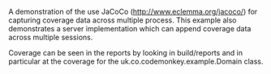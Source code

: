A demonstration of the use JaCoCo (http://www.eclemma.org/jacoco/) for capturing coverage data across multiple process. This example also demonstrates a server implementation which can append coverage data across multiple sessions.

Coverage can be seen in the reports by looking in build/reports and in particular at the coverage for the uk.co.codemonkey.example.Domain class.